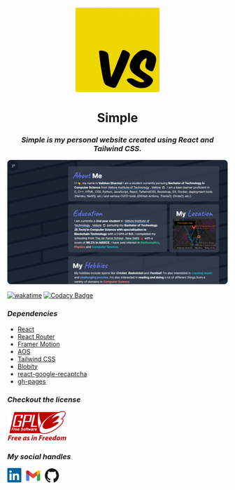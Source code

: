 <p align="center">
    <a href="https://ghostvaibhav.me"><img src="./public/icons/icon-192x192.png" /></a>
    <b><h1 align="center">Simple</h1></b>
    <i><h3 align="center">Simple is my personal website created using React and Tailwind CSS.</h3></i>
    <img src="./src/images/portfolio.png" style="border-radius: 8px;" />
</p>


[![wakatime](https://wakatime.com/badge/user/611e9ce2-c2cb-4772-95cf-098eb0afe5f2/project/33eee947-84b5-404f-9869-5cbe8286fa00.svg)](https://wakatime.com/badge/user/611e9ce2-c2cb-4772-95cf-098eb0afe5f2/project/33eee947-84b5-404f-9869-5cbe8286fa00)
[![Codacy Badge](https://app.codacy.com/project/badge/Grade/b722db5b1a6842c5a179f22b85f3dd1d)](https://www.codacy.com/gh/GhostVaibhav/Simple/dashboard?utm_source=github.com&amp;utm_medium=referral&amp;utm_content=GhostVaibhav/Simple&amp;utm_campaign=Badge_Grade)


### _Dependencies_


- [React](https://github.com/facebook/react)
- [React Router](https://github.com/remix-run/react-router)
- [Framer Motion](https://github.com/framer/motion)
- [AOS](https://github.com/michalsnik/aos)
- [Tailwind CSS](https://github.com/tailwindlabs/tailwindcss)
- [Blobity](https://github.com/gmrchk/blobity)
- [react-google-recaptcha](https://github.com/dozoisch/react-google-recaptcha)
- [gh-pages](https://github.com/tschaub/gh-pages)


### _Checkout the license_


[![License](src/images/gplv3.png)](LICENSE)


### _My social handles_


<img src="src/images/linkedin.svg" style="max-width: 32px;">&ensp;
<img src="src/images/gmail.svg" style="max-width: 32px;">&ensp;
<img src="src/images/github.svg" style="max-width: 32px;">